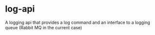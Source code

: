 # log-api
A logging api that provides a log command and an interface to a logging queue (Rabbit MQ in the current case)
